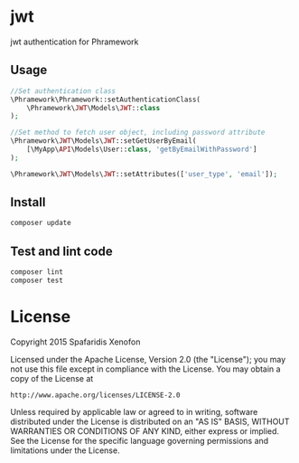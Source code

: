# jwt
jwt authentication for Phramework

## Usage

```php
//Set authentication class
\Phramework\Phramework::setAuthenticationClass(
    \Phramework\JWT\Models\JWT::class
);

//Set method to fetch user object, including password attribute
\Phramework\JWT\Models\JWT::setGetUserByEmail(
    [\MyApp\API\Models\User::class, 'getByEmailWithPassword']
);

\Phramework\JWT\Models\JWT::setAttributes(['user_type', 'email']);
```

## Install

```bash
composer update
```

## Test and lint code

```bash
composer lint
composer test
```

# License
Copyright 2015 Spafaridis Xenofon

Licensed under the Apache License, Version 2.0 (the "License"); you may not use this file except in compliance with the License. You may obtain a copy of the License at

```
http://www.apache.org/licenses/LICENSE-2.0
```

Unless required by applicable law or agreed to in writing, software distributed under the License is distributed on an "AS IS" BASIS, WITHOUT WARRANTIES OR CONDITIONS OF ANY KIND, either express or implied. See the License for the specific language governing permissions and limitations under the License.
